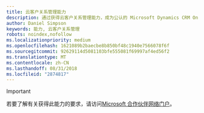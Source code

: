 ```yaml
---
title: 云客户关系管理能力
description: 通过获得云客户关系管理能力，成为公认的 Microsoft Dynamics CRM Online 或 Dynamics 365 高级提供商。
author: Daniel Simpson
keywords: 能力, 云客户关系管理
robots: noindex,nofollow
ms.localizationpriority: medium
ms.openlocfilehash: 1621089b2baecbe8b850bf48c1940e7566078f6f
ms.sourcegitcommit: 92629114d5081103bfe555081f69997af4ed56f2
ms.translationtype: MT
ms.contentlocale: zh-CN
ms.lasthandoff: 08/31/2018
ms.locfileid: "2874817"
---
```

>[!IMPORTANT]
>若要了解有关获得此能力的要求，请访问[Microsoft 合作伙伴网络门户](https://partner.microsoft.com/membership/competencies)。

<!--
#Cloud Customer Relationship Management
Be known as premium provider of Microsoft Dynamics CRM Online or Dynamics 365 by attaining the Cloud Customer Relationship Management competency.

##Cloud CRM Reseller option

The Cloud Customer Relationship Management option is ideal for partners who want to prove their capability by meeting revenue thresholds and exam requirements. 

###Silver

1. Your organization must meet the performance thresholds.

    - **Developed Markets**
        - Partner must have earned at least US$100,000 Cloud Revenue of CRM Online or Dynamics 365 Customer Engagement (formerly Plan 1) - Net New Revenue in the TTM period

    - **Developing Markets**
        - Partner must have earned at least US$50,000 Cloud Revenue of CRM Online or Dynamics 365 Customer Engagement (formerly Plan 1) - Net New Revenue in the TTM period

    - For these customers, you must be associated as Digital Partner of Record.
    - [Learn more](https://partner.microsoft.com/en-us/membership/digital-partner-of-record) about these associations.  
  
2. Your organization must have at least **2** individuals pass the exam requirements.

    - **1** individual must pass one of the following exams:
        - [MB2-714](https://www.microsoft.com/en-us/learning/exam-mb2-714.aspx): Dynamics CRM Customer Service
        - [MB2-713](https://www.microsoft.com/en-us/learning/exam-mb2-713.aspx): Microsoft Dynamics CRM 2016 Sales
        - [MB2-709](https://www.microsoft.com/en-us/learning/exam-mb2-709.aspx): Dynamics CRM Marketing* 
        - [MB2-717](https://www.microsoft.com/en-us/learning/exam-mb2-717.aspx): Microsoft Dynamics 365 for Sales
        - [MB2-718](https://www.microsoft.com/en-us/learning/exam-mb2-718.aspx): Microsoft Dynamics 365 for Customer Service
        - MB2-877: Microsoft Dynamics 365 for Field Service (Available January 2018)

    - The same individual also must pass one of the following exams:
        - [MB2-710](https://www.microsoft.com/en-us/learning/exam-mb2-710.aspx): Microsoft Dynamics CRM Online Deployment (2015)
        - [MB2-706](https://www.microsoft.com/en-us/learning/exam-mb2-706.aspx): Microsoft Dynamics CRM Online Deployment
        - [MB2-715](https://www.microsoft.com/en-us/learning/exam-mb2-715.aspx): Microsoft Dynamics 365 customer engagement Online Deployment
        
    - The other individual must pass one of the following exams:
        - [MB2-712](https://www.microsoft.com/en-us/learning/exam-mb2-712.aspx): Microsoft Dynamics CRM 2016 Customization and Configuration
        - [MB2-707](https://www.microsoft.com/en-us/learning/exam-mb2-707.aspx): Microsoft Dynamics CRM Customization and Configuration
        - [MB2-716](https://www.microsoft.com/en-us/learning/exam-mb2-716.aspx): Microsoft Dynamics 365 Customization and Configuration

\* Retiring December 31, 2017. This exam will continue to be accepted for competency qualification until December 31, 2018. 

###Gold

1. Your organization must meet the performance thresholds.

    - **Developed Markets**
    
        - Partner must have earned at least US$300,000 Cloud Revenue of CRM Online or Dynamics 365 Customer Engagement (formerly Plan 1) - Net New Revenue in the TTM period.
     
    - **Developing Markets**

        - Partner must have earned at least US$150,000 Cloud Revenue of CRM Online or Dynamics 365 Customer Engagement (formerly Plan 1) - Net New Revenue in the TTM period.

    - For these customers, you must be associated as Digital Partner of Record.
    - [Learn more](https://partner.microsoft.com/en-us/membership/digital-partner-of-record) about these associations.  


2. Your organization must have at least **4** individuals pass the exam requirements.

    - **2** individuals must each pass one of the following exams:
        - [MB2-714](https://www.microsoft.com/en-us/learning/exam-mb2-714.aspx): Dynamics CRM Customer Service
        - [MB2-713](https://www.microsoft.com/en-us/learning/exam-mb2-713.aspx): Microsoft Dynamics CRM 2016 Sales
        - [MB2-709](https://www.microsoft.com/en-us/learning/exam-mb2-709.aspx): Dynamics CRM Marketing* 
        - [MB2-717](https://www.microsoft.com/en-us/learning/exam-mb2-717.aspx): Microsoft Dynamics 365 for Sales
        - [MB2-718](https://www.microsoft.com/en-us/learning/exam-mb2-718.aspx): Microsoft Dynamics 365 for Customer Service
        - MB2-877: Microsoft Dynamics 365 for Field Service (Available January 2018)
        
        - The same **2** individuals also must each pass one of the following exams:
        - [MB2-710](https://www.microsoft.com/en-us/learning/exam-mb2-710.aspx): Microsoft Dynamics CRM Online Deployment (2015)
        - [MB2-706](https://www.microsoft.com/en-us/learning/exam-mb2-706.aspx): Microsoft Dynamics CRM Online Deployment
        - [MB2-715](https://www.microsoft.com/en-us/learning/exam-mb2-715.aspx): Microsoft Dynamics 365 customer engagement Online Deployment

    - The other **2** individuals must each pass one of the following exams:
        - [MB2-712](https://www.microsoft.com/en-us/learning/exam-mb2-712.aspx): Microsoft Dynamics CRM 2016 Customization and Configuration
        - [MB2-707](https://www.microsoft.com/en-us/learning/exam-mb2-707.aspx): Microsoft Dynamics CRM Customization and Configuration
        - [MB2-716](https://www.microsoft.com/en-us/learning/exam-mb2-716.aspx): Microsoft Dynamics 365 Customization and Configuration

\* Retiring December 31, 2017. This exam will continue to be accepted for competency qualification until December 31, 2018. 
-->